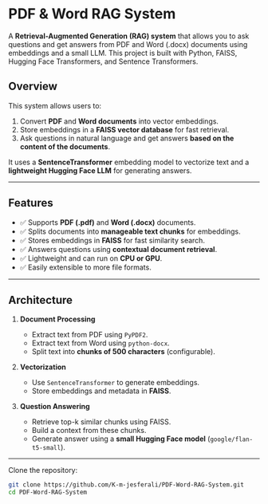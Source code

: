 # PDF & Word RAG System

A **Retrieval-Augmented Generation (RAG) system** that allows you to ask questions and get answers from PDF and Word (.docx) documents using embeddings and a small LLM. This project is built with Python, FAISS, Hugging Face Transformers, and Sentence Transformers.

## Overview

This system allows users to:

1. Convert **PDF** and **Word documents** into vector embeddings.
2. Store embeddings in a **FAISS vector database** for fast retrieval.
3. Ask questions in natural language and get answers **based on the content of the documents**.

It uses a **SentenceTransformer** embedding model to vectorize text and a **lightweight Hugging Face LLM** for generating answers.

---

## Features

- ✅ Supports **PDF (.pdf)** and **Word (.docx)** documents.
- ✅ Splits documents into **manageable text chunks** for embeddings.
- ✅ Stores embeddings in **FAISS** for fast similarity search.
- ✅ Answers questions using **contextual document retrieval**.
- ✅ Lightweight and can run on **CPU or GPU**.
- ✅ Easily extensible to more file formats.

---

## Architecture

1. **Document Processing**  
   - Extract text from PDF using `PyPDF2`.  
   - Extract text from Word using `python-docx`.  
   - Split text into **chunks of 500 characters** (configurable).

2. **Vectorization**  
   - Use `SentenceTransformer` to generate embeddings.  
   - Store embeddings and metadata in **FAISS**.

3. **Question Answering**  
   - Retrieve top-k similar chunks using FAISS.  
   - Build a context from these chunks.  
   - Generate answer using a **small Hugging Face model** (`google/flan-t5-small`).

---

Clone the repository:

```bash
git clone https://github.com/K-m-jesferali/PDF-Word-RAG-System.git
cd PDF-Word-RAG-System


